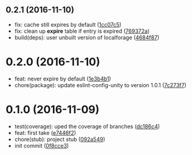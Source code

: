 <a name="0.2.1"></a>
## 0.2.1 (2016-11-10)

* fix: cache still expires by default ([1cc07c5](https://github.com/auru/unity-cache/commit/1cc07c5))
* fix: clean up __expire__ table if entry is expired ([769372a](https://github.com/auru/unity-cache/commit/769372a))
* build(deps): user unbuilt version of localforage ([4684f87](https://github.com/auru/unity-cache/commit/4684f87))



<a name="0.2.0"></a>
# 0.2.0 (2016-11-10)

* feat: never expire by default ([1e3b4b1](https://github.com/auru/unity-cache/commit/1e3b4b1))
* chore(package): update eslint-config-unity to version 1.0.1 ([7c273f7](https://github.com/auru/unity-cache/commit/7c273f7))



<a name="0.1.0"></a>
# 0.1.0 (2016-11-09)

* test(coverage): uped the coverage of branches ([dc186c4](https://github.com/auru/unity-cache/commit/dc186c4))
* feat: first take ([e7446f2](https://github.com/auru/unity-cache/commit/e7446f2))
* chore(stub): project stub ([092a549](https://github.com/auru/unity-cache/commit/092a549))
* init commit ([0f8cce3](https://github.com/auru/unity-cache/commit/0f8cce3))



